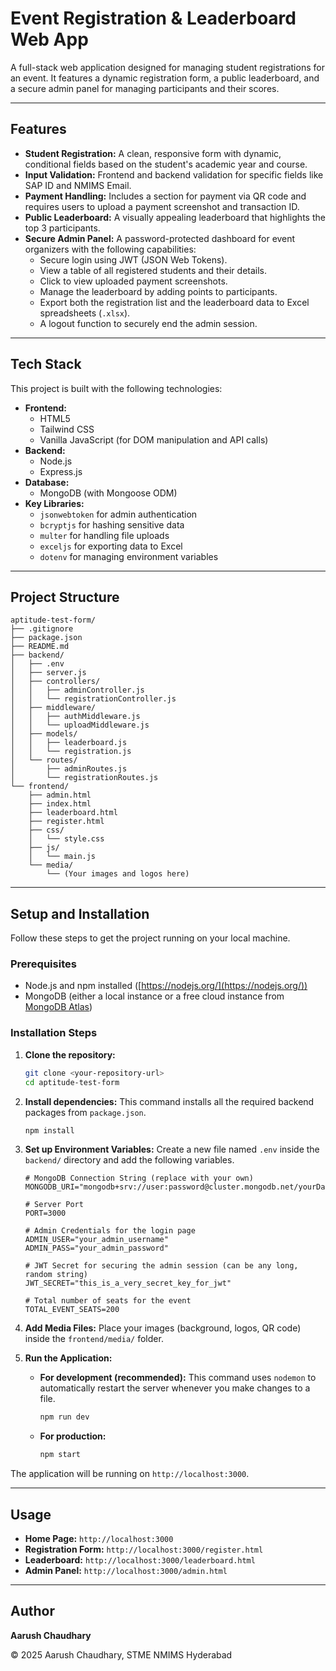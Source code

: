 # Event Registration & Leaderboard Web App

A full-stack web application designed for managing student registrations for an event. It features a dynamic registration form, a public leaderboard, and a secure admin panel for managing participants and their scores.

-----

## Features

  - **Student Registration:** A clean, responsive form with dynamic, conditional fields based on the student's academic year and course.
  - **Input Validation:** Frontend and backend validation for specific fields like SAP ID and NMIMS Email.
  - **Payment Handling:** Includes a section for payment via QR code and requires users to upload a payment screenshot and transaction ID.
  - **Public Leaderboard:** A visually appealing leaderboard that highlights the top 3 participants.
  - **Secure Admin Panel:** A password-protected dashboard for event organizers with the following capabilities:
      - Secure login using JWT (JSON Web Tokens).
      - View a table of all registered students and their details.
      - Click to view uploaded payment screenshots.
      - Manage the leaderboard by adding points to participants.
      - Export both the registration list and the leaderboard data to Excel spreadsheets (`.xlsx`).
      - A logout function to securely end the admin session.

-----

## Tech Stack

This project is built with the following technologies:

  - **Frontend:**
      - HTML5
      - Tailwind CSS
      - Vanilla JavaScript (for DOM manipulation and API calls)
  - **Backend:**
      - Node.js
      - Express.js
  - **Database:**
      - MongoDB (with Mongoose ODM)
  - **Key Libraries:**
      - `jsonwebtoken` for admin authentication
      - `bcryptjs` for hashing sensitive data
      - `multer` for handling file uploads
      - `exceljs` for exporting data to Excel
      - `dotenv` for managing environment variables

-----

## Project Structure

```
aptitude-test-form/
├── .gitignore
├── package.json
├── README.md
├── backend/
│   ├── .env
│   ├── server.js
│   ├── controllers/
│   │   ├── adminController.js
│   │   └── registrationController.js
│   ├── middleware/
│   │   ├── authMiddleware.js
│   │   └── uploadMiddleware.js
│   ├── models/
│   │   ├── leaderboard.js
│   │   └── registration.js
│   └── routes/
│       ├── adminRoutes.js
│       └── registrationRoutes.js
└── frontend/
    ├── admin.html
    ├── index.html
    ├── leaderboard.html
    ├── register.html
    ├── css/
    │   └── style.css
    ├── js/
    │   └── main.js
    └── media/
        └── (Your images and logos here)
```

-----

## Setup and Installation

Follow these steps to get the project running on your local machine.

### Prerequisites

  - Node.js and npm installed ([https://nodejs.org/](https://nodejs.org/))
  - MongoDB (either a local instance or a free cloud instance from [MongoDB Atlas](https://www.mongodb.com/cloud/atlas))

### Installation Steps

1.  **Clone the repository:**

    ```bash
    git clone <your-repository-url>
    cd aptitude-test-form
    ```

2.  **Install dependencies:**
    This command installs all the required backend packages from `package.json`.

    ```bash
    npm install
    ```

3.  **Set up Environment Variables:**
    Create a new file named `.env` inside the `backend/` directory and add the following variables.

    ```text
    # MongoDB Connection String (replace with your own)
    MONGODB_URI="mongodb+srv://user:password@cluster.mongodb.net/yourDatabaseName"

    # Server Port
    PORT=3000

    # Admin Credentials for the login page
    ADMIN_USER="your_admin_username"
    ADMIN_PASS="your_admin_password"

    # JWT Secret for securing the admin session (can be any long, random string)
    JWT_SECRET="this_is_a_very_secret_key_for_jwt"

    # Total number of seats for the event
    TOTAL_EVENT_SEATS=200
    ```

4.  **Add Media Files:**
    Place your images (background, logos, QR code) inside the `frontend/media/` folder.

5.  **Run the Application:**

      - **For development (recommended):**
        This command uses `nodemon` to automatically restart the server whenever you make changes to a file.

        ```bash
        npm run dev
        ```

      - **For production:**

        ```bash
        npm start
        ```

The application will be running on `http://localhost:3000`.

-----

## Usage

  - **Home Page:** `http://localhost:3000`
  - **Registration Form:** `http://localhost:3000/register.html`
  - **Leaderboard:** `http://localhost:3000/leaderboard.html`
  - **Admin Panel:** `http://localhost:3000/admin.html`

-----

## Author

**Aarush Chaudhary**

© 2025 Aarush Chaudhary, STME NMIMS Hyderabad